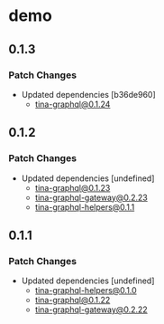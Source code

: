 # demo

## 0.1.3

### Patch Changes

- Updated dependencies [b36de960]
  - tina-graphql@0.1.24

## 0.1.2

### Patch Changes

- Updated dependencies [undefined]
  - tina-graphql@0.1.23
  - tina-graphql-gateway@0.2.23
  - tina-graphql-helpers@0.1.1

## 0.1.1

### Patch Changes

- Updated dependencies [undefined]
  - tina-graphql-helpers@0.1.0
  - tina-graphql@0.1.22
  - tina-graphql-gateway@0.2.22

